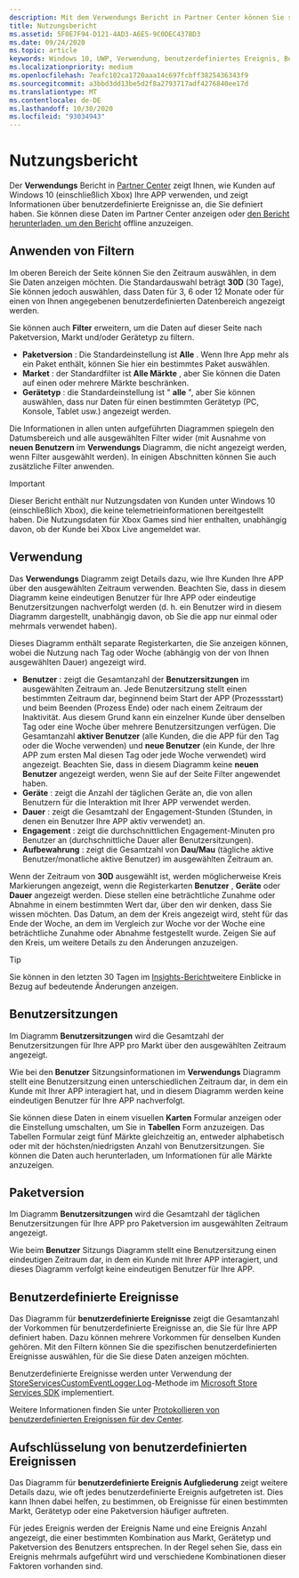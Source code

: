 ```yaml
---
description: Mit dem Verwendungs Bericht in Partner Center können Sie sehen, wie Kunden Ihre APP verwenden.
title: Nutzungsbericht
ms.assetid: 5F0E7F94-D121-4AD3-A6E5-9C0DEC437BD3
ms.date: 09/24/2020
ms.topic: article
keywords: Windows 10, UWP, Verwendung, benutzerdefiniertes Ereignis, Bericht, Telemetrie, Benutzersitzungen
ms.localizationpriority: medium
ms.openlocfilehash: 7eafc102ca1720aaa14c697fcbff3825436343f9
ms.sourcegitcommit: a3bbd3dd13be5d2f8a2793717adf4276840ee17d
ms.translationtype: MT
ms.contentlocale: de-DE
ms.lasthandoff: 10/30/2020
ms.locfileid: "93034943"
---
```

# <a name="usage-report"></a>Nutzungsbericht


Der **Verwendungs** Bericht in [Partner Center](https://partner.microsoft.com/dashboard) zeigt Ihnen, wie Kunden auf Windows 10 (einschließlich Xbox) Ihre APP verwenden, und zeigt Informationen über benutzerdefinierte Ereignisse an, die Sie definiert haben. Sie können diese Daten im Partner Center anzeigen oder [den Bericht herunterladen, um den Bericht](download-analytic-reports.md) offline anzuzeigen.


## <a name="apply-filters"></a>Anwenden von Filtern

Im oberen Bereich der Seite können Sie den Zeitraum auswählen, in dem Sie Daten anzeigen möchten. Die Standardauswahl beträgt **30D** (30 Tage), Sie können jedoch auswählen, dass Daten für 3, 6 oder 12 Monate oder für einen von Ihnen angegebenen benutzerdefinierten Datenbereich angezeigt werden.

Sie können auch **Filter** erweitern, um die Daten auf dieser Seite nach Paketversion, Markt und/oder Gerätetyp zu filtern.

-   **Paketversion** : Die Standardeinstellung ist **Alle** . Wenn Ihre App mehr als ein Paket enthält, können Sie hier ein bestimmtes Paket auswählen.
-   **Market** : der Standardfilter ist **Alle Märkte** , aber Sie können die Daten auf einen oder mehrere Märkte beschränken.
-   **Gerätetyp** : die Standardeinstellung ist " **alle** ", aber Sie können auswählen, dass nur Daten für einen bestimmten Gerätetyp (PC, Konsole, Tablet usw.) angezeigt werden.

Die Informationen in allen unten aufgeführten Diagrammen spiegeln den Datumsbereich und alle ausgewählten Filter wider (mit Ausnahme von **neuen Benutzern** im **Verwendungs** Diagramm, die nicht angezeigt werden, wenn Filter ausgewählt werden). In einigen Abschnitten können Sie auch zusätzliche Filter anwenden.

> [!IMPORTANT]
> Dieser Bericht enthält nur Nutzungsdaten von Kunden unter Windows 10 (einschließlich Xbox), die keine telemetrieinformationen bereitgestellt haben. Die Nutzungsdaten für Xbox Games sind hier enthalten, unabhängig davon, ob der Kunde bei Xbox Live angemeldet war. 


## <a name="usage"></a>Verwendung

Das **Verwendungs** Diagramm zeigt Details dazu, wie Ihre Kunden Ihre APP über den ausgewählten Zeitraum verwenden. Beachten Sie, dass in diesem Diagramm keine eindeutigen Benutzer für Ihre APP oder eindeutige Benutzersitzungen nachverfolgt werden (d. h. ein Benutzer wird in diesem Diagramm dargestellt, unabhängig davon, ob Sie die app nur einmal oder mehrmals verwendet haben).

Dieses Diagramm enthält separate Registerkarten, die Sie anzeigen können, wobei die Nutzung nach Tag oder Woche (abhängig von der von Ihnen ausgewählten Dauer) angezeigt wird.

- **Benutzer** : zeigt die Gesamtanzahl der **Benutzersitzungen** im ausgewählten Zeitraum an. Jede Benutzersitzung stellt einen bestimmten Zeitraum dar, beginnend beim Start der APP (Prozessstart) und beim Beenden (Prozess Ende) oder nach einem Zeitraum der Inaktivität. Aus diesem Grund kann ein einzelner Kunde über denselben Tag oder eine Woche über mehrere Benutzersitzungen verfügen. Die Gesamtanzahl **aktiver Benutzer** (alle Kunden, die die APP für den Tag oder die Woche verwenden) und **neue Benutzer** (ein Kunde, der Ihre APP zum ersten Mal diesen Tag oder jede Woche verwendet) wird angezeigt. Beachten Sie, dass in diesem Diagramm keine **neuen Benutzer** angezeigt werden, wenn Sie auf der Seite Filter angewendet haben.
- **Geräte** : zeigt die Anzahl der täglichen Geräte an, die von allen Benutzern für die Interaktion mit Ihrer APP verwendet werden.
- **Dauer** : zeigt die Gesamtzahl der Engagement-Stunden (Stunden, in denen ein Benutzer Ihre APP aktiv verwendet) an.
- **Engagement** : zeigt die durchschnittlichen Engagement-Minuten pro Benutzer an (durchschnittliche Dauer aller Benutzersitzungen). 
- **Aufbewahrung** : zeigt die Gesamtzahl von **Dau/Mau** (tägliche aktive Benutzer/monatliche aktive Benutzer) im ausgewählten Zeitraum an.

Wenn der Zeitraum von **30D** ausgewählt ist, werden möglicherweise Kreis Markierungen angezeigt, wenn die Registerkarten **Benutzer** , **Geräte** oder **Dauer** angezeigt werden. Diese stellen eine beträchtliche Zunahme oder Abnahme in einem bestimmten Wert dar, über den wir denken, dass Sie wissen möchten. Das Datum, an dem der Kreis angezeigt wird, steht für das Ende der Woche, an dem im Vergleich zur Woche vor der Woche eine beträchtliche Zunahme oder Abnahme festgestellt wurde. Zeigen Sie auf den Kreis, um weitere Details zu den Änderungen anzuzeigen.  

> [!TIP]
> Sie können in den letzten 30 Tagen im [Insights-Bericht](insights-report.md)weitere Einblicke in Bezug auf bedeutende Änderungen anzeigen.


## <a name="user-sessions"></a>Benutzersitzungen

Im Diagramm **Benutzersitzungen** wird die Gesamtzahl der Benutzersitzungen für Ihre APP pro Markt über den ausgewählten Zeitraum angezeigt.

Wie bei den **Benutzer** Sitzungsinformationen im **Verwendungs** Diagramm stellt eine Benutzersitzung einen unterschiedlichen Zeitraum dar, in dem ein Kunde mit Ihrer APP interagiert hat, und in diesem Diagramm werden keine eindeutigen Benutzer für Ihre APP nachverfolgt.

Sie können diese Daten in einem visuellen **Karten** Formular anzeigen oder die Einstellung umschalten, um Sie in **Tabellen** Form anzuzeigen. Das Tabellen Formular zeigt fünf Märkte gleichzeitig an, entweder alphabetisch oder mit der höchsten/niedrigsten Anzahl von Benutzersitzungen. Sie können die Daten auch herunterladen, um Informationen für alle Märkte anzuzeigen.


## <a name="package-version"></a>Paketversion

Im Diagramm **Benutzersitzungen** wird die Gesamtzahl der täglichen Benutzersitzungen für Ihre APP pro Paketversion im ausgewählten Zeitraum angezeigt.

Wie beim **Benutzer** Sitzungs Diagramm stellt eine Benutzersitzung einen eindeutigen Zeitraum dar, in dem ein Kunde mit Ihrer APP interagiert, und dieses Diagramm verfolgt keine eindeutigen Benutzer für Ihre APP.


## <a name="custom-events"></a>Benutzerdefinierte Ereignisse

Das Diagramm für **benutzerdefinierte Ereignisse** zeigt die Gesamtanzahl der Vorkommen für benutzerdefinierte Ereignisse an, die Sie für Ihre APP definiert haben. Dazu können mehrere Vorkommen für denselben Kunden gehören. Mit den Filtern können Sie die spezifischen benutzerdefinierten Ereignisse auswählen, für die Sie diese Daten anzeigen möchten.

Benutzerdefinierte Ereignisse werden unter Verwendung der [StoreServicesCustomEventLogger.Log](/uwp/api/microsoft.services.store.engagement.storeservicescustomeventlogger.log)-Methode im [Microsoft Store Services SDK](../monetize/microsoft-store-services-sdk.md) implementiert.

Weitere Informationen finden Sie unter [Protokollieren von benutzerdefinierten Ereignissen für dev Center](../monetize/log-custom-events-for-dev-center.md).


## <a name="custom-events-breakdown"></a>Aufschlüsselung von benutzerdefinierten Ereignissen

Das Diagramm für **benutzerdefinierte Ereignis Aufgliederung** zeigt weitere Details dazu, wie oft jedes benutzerdefinierte Ereignis aufgetreten ist. Dies kann Ihnen dabei helfen, zu bestimmen, ob Ereignisse für einen bestimmten Markt, Gerätetyp oder eine Paketversion häufiger auftreten.

Für jedes Ereignis werden der Ereignis Name und eine Ereignis Anzahl angezeigt, die einer bestimmten Kombination aus Markt, Gerätetyp und Paketversion des Benutzers entsprechen. In der Regel sehen Sie, dass ein Ereignis mehrmals aufgeführt wird und verschiedene Kombinationen dieser Faktoren vorhanden sind. 




 
